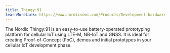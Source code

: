 ```yaml
---
title: Thingy:91
learnMoreLink: https://www.nordicsemi.com/Products/Development-hardware/Nordic-Thingy-91
---
```


The Nordic Thingy:91 is an easy-to-use battery-operated prototyping platform for
cellular IoT using LTE-M, NB-IoT and GNSS. It is ideal for creating
Proof-of-Concept (PoC), demos and initial prototypes in your cellular IoT
development phase.
